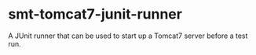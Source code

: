 smt-tomcat7-junit-runner
===========

A JUnit runner that can be used to start up a Tomcat7 server before a test run.